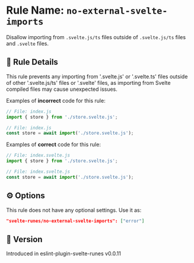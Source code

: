 # Rule Name: `no-external-svelte-imports`

Disallow importing from `.svelte.js/ts` files outside of `.svelte.js/ts` files and `.svelte` files.

## 📜 Rule Details

This rule prevents any importing from '.svelte.js' or '.svelte.ts' files outside of other '.svelte.js/ts' files or '.svelte' files, as importing from Svelte compiled files may cause unexpected issues.

Examples of **incorrect** code for this rule:

```javascript
// File: index.js
import { store } from './store.svelte.js';
```

```javascript
// File: index.js
const store = await import('./store.svelte.js');
```

Examples of **correct** code for this rule:

```javascript
// File: index.svelte.js
import { store } from './store.svelte.js';
```

```javascript
// File: index.svelte.js
const store = await import('./store.svelte.js');
```

## ⚙️ Options

This rule does not have any optional settings. Use it as:

```json
"svelte-runes/no-external-svelte-imports": ["error"]
```

## 🤖 Version

Introduced in eslint-plugin-svelte-runes v0.0.11

